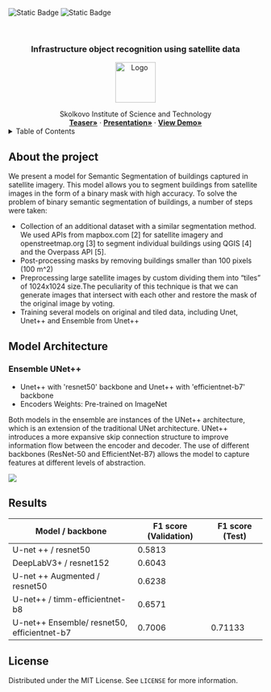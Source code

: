![Static Badge](https://img.shields.io/badge/CONTRIBUTORS-3-red?link=https%3A%2F%2Fgithub.com%2FSmulemun%2Fmusic-to-image%2Fgraphs%2Fcontributors)
![Static Badge](https://img.shields.io/badge/LICENSE-MIT-green?link=https%3A%2F%2Fgithub.com%2FSmulemun%2Fmusic-to-image%2Fblob%2Fmain%2FLICENSE)


<!-- PROJECT LOGO -->
<br />
<div align="center">

  <h3 align="center">Infrastructure object recognition using satellite data</h3>

  <p align="center">
      </p>
    <a href="https://github.com/othneildrew/Best-README-Template">
    <img src="https://static7.tgstat.ru/channels/_0/ba/badb3a1dbc243ca1c631391943be588a.jpg" alt="Logo" width="80" height="80">
  </a>
  </p>
        Skolkovo Institute of Science and Technology
      <br />
    <a href="https://docs.google.com/document/d/1uiGTBn9Rf7Vny-fc9C7ETZ9FvvwLYmAYQ7yLU4dvCV4/edit#heading=h.tut3bn1jjr"><strong> Teaser»</strong></a>
     ·
    <a href="https://lodmedia.hb.bizmrg.com/presentations/1065852/1059974/Final_Presentation_1_.pdf"><strong>Presentation»</strong></a>
     ·
    <a href="https://drive.google.com/file/d/1F8hC8Akxj9BKKEsJc7F3LBb2lck7zNnx/view"><strong>View Demo»</strong></a>
    <br />
</div>

<!-- TABLE OF CONTENTS -->
<details>
  <summary>Table of Contents</summary>
  <ol>
    <li>
      <a href="#about-the-project">About The Project</a>
    </li>
    <li>
      <a href="#model-architecture">Model Architecture</a>
      <ul>
        <li><a href="#clip-sound-embeddings">CLIP sound embeddings</a></li>
        <li><a href="#wav2clip">wav2CLIP</a></li>
        <li>
          <a href="#diffusion-model-architecture">Diffusion Model Architecture</a>
          <ul>
            <li><a href="#forward-process">Forward process</a></li>
            <li><a href="#unet-backward-process">Unet backward process</a></li>
          </ul>
        </li>
      </ul>
    </li>
     <li><a href="#license">License</a></li>
  </ol>
</details>

<!-- ABOUT -->
## About the project

We present a model for Semantic Segmentation of buildings captured in satellite imagery. This model allows you to segment buildings from satellite images in the form of a binary mask with high accuracy.
To solve the problem of binary semantic segmentation of buildings, a number of steps were taken:
- Collection of an additional dataset with a similar segmentation method. We used APIs from mapbox.com [2] for satellite imagery and openstreetmap.org [3] to segment individual buildings using QGIS [4] and the Overpass API [5].
- Post-processing masks by removing buildings smaller than 100 pixels (100 m^2)
- Preprocessing large satellite images by custom dividing them into “tiles” of 1024x1024 size.The peculiarity of this technique is that we can generate images that intersect with each other and restore the mask of the original image by voting.
- Training several models on original and tiled data, including Unet, Unet++ and Ensemble from Unet++


<!-- MODEL -->
## Model Architecture

### Ensemble UNet++

- Unet++ with 'resnet50' backbone and Unet++ with 'efficientnet-b7' backbone
- Encoders Weights: Pre-trained on ImageNet

Both models in the ensemble are instances of the UNet++ architecture, which is an extension of the traditional UNet architecture. UNet++ introduces a more expansive skip connection structure to improve information flow between the encoder and decoder. The use of different backbones (ResNet-50 and EfficientNet-B7) allows the model to capture features at different levels of abstraction.

![](https://miro.medium.com/v2/resize:fit:2000/1*XmqyKSM3I68GWGJg3V5ZkQ.jpeg)

## Results

| Model / backbone                            | F1 score (Validation) | F1 score (Test)  | 
|---------------------------------------------|----------|---|
| U-net ++ / resnet50                         | 0.5813   |   |  
| DeepLabV3+ / resnet152                      | 0.6043   |   |  
| U-net ++ Augmented / resnet50               | 0.6238   |   |  
| U-net++ / timm-efficientnet-b8              | 0.6571   |   |   
| U-net++ Ensemble/ resnet50, efficientnet-b7 | 0.7006   |  0.71133 |  

<!-- LICENSE -->
## License
Distributed under the MIT License. See `LICENSE` for more information.
